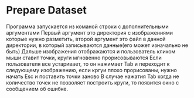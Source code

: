 # Prepare Dataset

Программа запускается из команой строки с дополнительными аргументами
Первый аргумент это директория с изображениями которые нужно разметить, второй аргумент это файл в данной директории, в который записываются данные(его может изначально не быть)
Дальше изображения отображаются и пользователь кликом мыши ставит точки, круги мгновенно прорисовываются
Если пользователя все устаривает, то он нажимает Tab и переходит к следующему изображению, если кргуи плохо прорисованы, нужно начать Esc и поставить точки заново
В случае нажатия Tab когда не количество точек не позволяет построить круги, то появится окно с сообщением об ошибке. 

